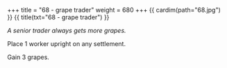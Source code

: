 +++
title = "68 - grape trader"
weight = 680
+++
{{ cardim(path="68.jpg") }}
{{ title(txt="68 - grape trader") }}

*A senior trader always gets more grapes.*

Place 1 worker upright on any settlement.

Gain 3 grapes.
